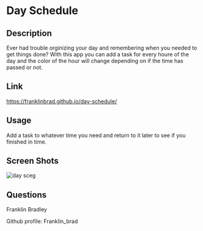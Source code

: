 # Day Schedule

  ## Description
  
  Ever had trouble orginizing your day and remembering when you needed to get things done? With this app you can add a task for every houre of the day and the color of the hour will change depending on if the time has passed or not.
 
  ## Link

  https://franklinbrad.github.io/day-schedule/
  
  ## Usage
 
  Add a task to whatever time you need and return to it later to see if you finished in time.

  ## Screen Shots
 

![day sceg](https://github.com/FranklinBrad/day-schedule/assets/144159410/3e7de1be-081c-4f85-8275-a301a2373424)


  ## Questions

  Franklin Bradley
  
  Github profile: Franklin_brad

